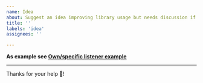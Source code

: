 ```yaml
---
name: Idea
about: Suggest an idea improving library usage but needs discussion if schould be part of library
title: ''
labels: 'idea'
assignees: ''

---
```


**As example see [Own/specific listener example](https://github.com/jaandrle/dollar_dom_component/issues/17)**

---

Thanks for your help 🎉!
